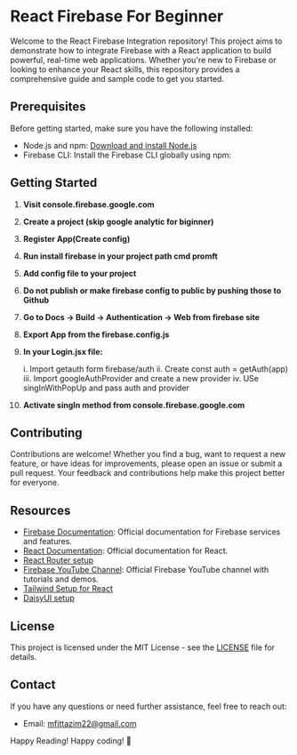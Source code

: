 # React Firebase For Beginner

Welcome to the React Firebase Integration repository! This project aims to demonstrate how to integrate Firebase with a React application to build powerful, real-time web applications. Whether you're new to Firebase or looking to enhance your React skills, this repository provides a comprehensive guide and sample code to get you started.

## Prerequisites

Before getting started, make sure you have the following installed:

- Node.js and npm: [Download and install Node.js](https://nodejs.org/)
- Firebase CLI: Install the Firebase CLI globally using npm:


## Getting Started

1. **Visit console.firebase.google.com**

2. **Create a project (skip google analytic for biginner)**

3. **Register App(Create config)**

4. **Run install firebase in your project path cmd promft**

5. **Add config file to your project**

6. **Do not publish or make firebase config to public by pushing those to Github**

7. **Go to Docs -> Build -> Authentication -> Web from firebase site**

8. **Export App from the firebase.config.js**

9. **In your Login.jsx file:**

    i. Import getauth form firebase/auth
    ii. Create const auth = getAuth(app)
    iii. Import googleAuthProvider and create a new provider
    iv. USe singInWithPopUp and pass auth and provider

10. **Activate singIn method from console.firebase.google.com**

## Contributing

Contributions are welcome! Whether you find a bug, want to request a new feature, or have ideas for improvements, please open an issue or submit a pull request. Your feedback and contributions help make this project better for everyone.

## Resources

- [Firebase Documentation](https://firebase.google.com/docs): Official documentation for Firebase services and features.
- [React Documentation](https://reactjs.org/docs/getting-started.html): Official documentation for React.
- [React Router setup](https://reactrouter.com/en/main/start/tutorial)
- [Firebase YouTube Channel](https://www.youtube.com/user/Firebase): Official Firebase YouTube channel with tutorials and demos.
- [Tailwind Setup for React](https://tailwindcss.com/docs/guides/vite)
- [DaisyUI setup](https://daisyui.com/docs/install/)

## License

This project is licensed under the MIT License - see the [LICENSE](LICENSE) file for details.

## Contact

If you have any questions or need further assistance, feel free to reach out:

- Email: mfittazim22@gmail.com

Happy Reading!
Happy coding! 🚀
